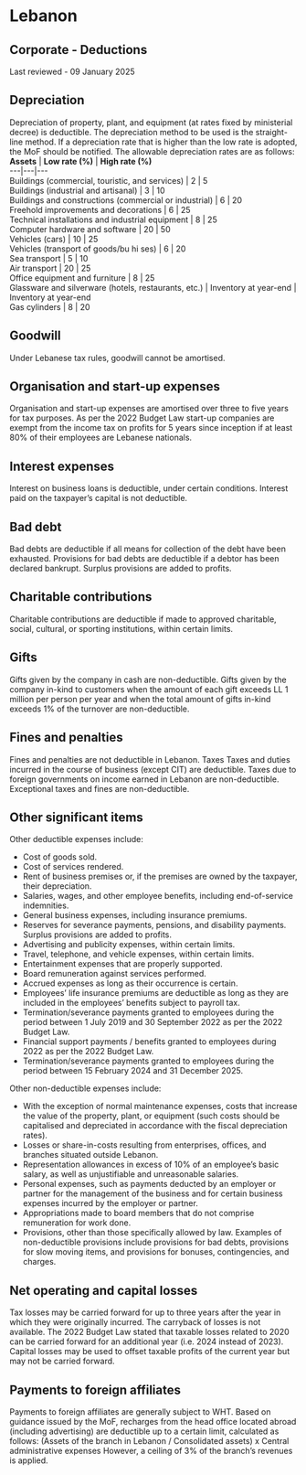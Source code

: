 # Lebanon
## Corporate - Deductions
Last reviewed - 09 January 2025
## Depreciation
Depreciation of property, plant, and equipment (at rates fixed by ministerial decree) is deductible. The depreciation method to be used is the straight-line method. If a depreciation rate that is higher than the low rate is adopted, the MoF should be notified. The allowable depreciation rates are as follows:
**Assets** |  **Low rate (%)** |  **High rate (%)**  
---|---|---  
Buildings (commercial, touristic, and services) |  2 |  5  
Buildings (industrial and artisanal) |  3 |  10  
Buildings and constructions (commercial or industrial) |  6 |  20  
Freehold improvements and decorations |  6 |  25  
Technical installations and industrial equipment |  8 |  25  
Computer hardware and software |  20 |  50  
Vehicles (cars) |  10 |  25  
Vehicles (transport of goods/bu hi ses) |  6 |  20  
Sea transport |  5 |  10  
Air transport |  20 |  25  
Office equipment and furniture |  8 |  25  
Glassware and silverware (hotels, restaurants, etc.) |  Inventory at year-end |  Inventory at year-end  
Gas cylinders |  8 |  20  
## Goodwill
Under Lebanese tax rules, goodwill cannot be amortised.
## Organisation and start-up expenses
Organisation and start-up expenses are amortised over three to five years for tax purposes.
As per the 2022 Budget Law start-up companies are exempt from the income tax on profits for 5 years since inception if at least 80% of their employees are Lebanese nationals.
## Interest expenses
Interest on business loans is deductible, under certain conditions. Interest paid on the taxpayer’s capital is not deductible.
## Bad debt
Bad debts are deductible if all means for collection of the debt have been exhausted.
Provisions for bad debts are deductible if a debtor has been declared bankrupt. Surplus provisions are added to profits.
## Charitable contributions
Charitable contributions are deductible if made to approved charitable, social, cultural, or sporting institutions, within certain limits.
## Gifts
Gifts given by the company in cash are non-deductible.
Gifts given by the company in-kind to customers when the amount of each gift exceeds LL 1 million per person per year and when the total amount of gifts in-kind exceeds 1% of the turnover are non-deductible.
## Fines and penalties
Fines and penalties are not deductible in Lebanon.
Taxes
Taxes and duties incurred in the course of business (except CIT) are deductible.
Taxes due to foreign governments on income earned in Lebanon are non-deductible.
Exceptional taxes and fines are non-deductible.
## Other significant items
Other deductible expenses include:
  * Cost of goods sold.
  * Cost of services rendered.
  * Rent of business premises or, if the premises are owned by the taxpayer, their depreciation.
  * Salaries, wages, and other employee benefits, including end-of-service indemnities.
  * General business expenses, including insurance premiums.
  * Reserves for severance payments, pensions, and disability payments. Surplus provisions are added to profits.
  * Advertising and publicity expenses, within certain limits.
  * Travel, telephone, and vehicle expenses, within certain limits.
  * Entertainment expenses that are properly supported.
  * Board remuneration against services performed.
  * Accrued expenses as long as their occurrence is certain.
  * Employees’ life insurance premiums are deductible as long as they are included in the employees’ benefits subject to payroll tax.
  * Termination/severance payments granted to employees during the period between 1 July 2019 and 30 September 2022 as per the 2022 Budget Law.
  * Financial support payments / benefits granted to employees during 2022 as per the 2022 Budget Law. 
  * Termination/severance payments granted to employees during the period between 15 February 2024 and 31 December 2025.


Other non-deductible expenses include:
  * With the exception of normal maintenance expenses, costs that increase the value of the property, plant, or equipment (such costs should be capitalised and depreciated in accordance with the fiscal depreciation rates).
  * Losses or share-in-costs resulting from enterprises, offices, and branches situated outside Lebanon.
  * Representation allowances in excess of 10% of an employee’s basic salary, as well as unjustifiable and unreasonable salaries.
  * Personal expenses, such as payments deducted by an employer or partner for the management of the business and for certain business expenses incurred by the employer or partner.
  * Appropriations made to board members that do not comprise remuneration for work done.
  * Provisions, other than those specifically allowed by law. Examples of non-deductible provisions include provisions for bad debts, provisions for slow moving items, and provisions for bonuses, contingencies, and charges.


## Net operating and capital losses
Tax losses may be carried forward for up to three years after the year in which they were originally incurred. The carryback of losses is not available.
The 2022 Budget Law stated that taxable losses related to 2020 can be carried forward for an additional year (i.e. 2024 instead of 2023).
Capital losses may be used to offset taxable profits of the current year but may not be carried forward.
## Payments to foreign affiliates
Payments to foreign affiliates are generally subject to WHT.
Based on guidance issued by the MoF, recharges from the head office located abroad (including advertising) are deductible up to a certain limit, calculated as follows:
(Assets of the branch in Lebanon / Consolidated assets) x Central administrative expenses
However, a ceiling of 3% of the branch’s revenues is applied.
